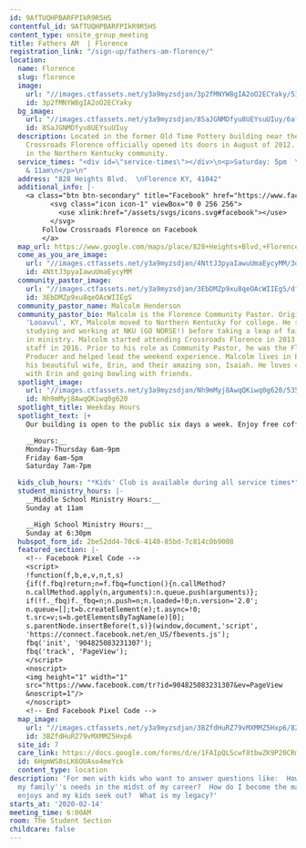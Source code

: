 ```yaml
---
id: 9AfTUQHPBARFPIkR9R5HS
contentful_id: 9AfTUQHPBARFPIkR9R5HS
content_type: onsite_group_meeting
title: Fathers AM  | Florence
registration_link: "/sign-up/fathers-am-florence/"
location:
  name: Florence
  slug: florence
  image:
    url: "//images.ctfassets.net/y3a9myzsdjan/3p2fMNYW8gIA2oO2ECYaky/536b68fbbd7f7a5547b1c8af390ad970/locations-florence.jpg"
    id: 3p2fMNYW8gIA2oO2ECYaky
  bg_image:
    url: "//images.ctfassets.net/y3a9myzsdjan/8SaJGNMDfyu8UEYsuUIuy/6af32bdcf77ed73374ded0a3358e9c5b/florence_fireplace-1.jpg"
    id: 8SaJGNMDfyu8UEYsuUIuy
  description: Located in the former Old Time Pottery building near the Florence Mall,
    Crossroads Florence officially opened its doors in August of 2012. We serve people
    in the Northern Kentucky community.
  service_times: "<div id=\"service-times\"></div>\n<p>Saturday: 5pm  \nSunday: 9:15
    & 11am\n</p>\n"
  address: "828 Heights Blvd.  \nFlorence KY, 41042"
  additional_info: |-
    <a class="btn btn-secondary" title="Facebook" href="https://www.facebook.com/Crossroads-Florence-272504036690817/">
          <svg class="icon icon-1" viewBox="0 0 256 256">
            <use xlink:href="/assets/svgs/icons.svg#facebook"></use>
          </svg>
        Follow Crossroads Florence on Facebook
        </a>
  map_url: https://www.google.com/maps/place/828+Heights+Blvd,+Florence,+KY+41042/@38.988549,-84.648451,17z/data=!4m2!3m1!1s0x8841c6ffdb1190cb:0x99fc4ea42b5e2a5b?hl=en
  come_as_you_are_image:
    url: "//images.ctfassets.net/y3a9myzsdjan/4NttJ3pyaIawuUmaEycyMM/3dfcc01867c451ac096e56e4099eef9a/crossroads-church-come-as-you-are.jpg"
    id: 4NttJ3pyaIawuUmaEycyMM
  community_pastor_image:
    url: "//images.ctfassets.net/y3a9myzsdjan/3EbDMZp9xu8qeOAcWIIEgS/df0313e09e25f1a1715f00b078cd6181/Malcolm_Henderson_headshot.jpeg"
    id: 3EbDMZp9xu8qeOAcWIIEgS
  community_pastor_name: Malcolm Henderson
  community_pastor_bio: Malcolm is the Florence Community Pastor. Originally from
    'Looavul', KY, Malcolm moved to Northern Kentucky for college. He spent six years
    studying and working at NKU (GO NORSE!) before taking a leap of faith to work
    in ministry. Malcolm started attending Crossroads Florence in 2013 and joined
    staff in 2016. Prior to his role as Community Pastor, he was the Florence Site
    Producer and helped lead the weekend experience. Malcolm lives in Elsmere with
    his beautiful wife, Erin, and their amazing son, Isaiah. He loves coffee dates
    with Erin and going bowling with friends.
  spotlight_image:
    url: "//images.ctfassets.net/y3a9myzsdjan/Nh9mMyj8AwqQKiwq0g620/535c84c71175b977ee4fc365c23e1f0f/crossroads-church-open.jpg"
    id: Nh9mMyj8AwqQKiwq0g620
  spotlight_title: Weekday Hours
  spotlight_text: |+
    Our building is open to the public six days a week. Enjoy free coffee, wi-fi and plenty of couches. Come for a meeting, just to hang out with friends, or even for a quiet place to read or pray.

    __Hours:__
    Monday-Thursday 6am-9pm
    Friday 6am-5pm
    Saturday 7am-7pm

  kids_club_hours: "*Kids' Club is available during all service times*"
  student_ministry_hours: |-
    __Middle School Ministry Hours:__
    Sunday at 11am

    __High School Ministry Hours:__
    Sunday at 6:30pm
  hubspot_form_id: 2be52dd4-70c6-4140-85bd-7c814c0b9008
  featured_section: |-
    <!-- Facebook Pixel Code -->
    <script>
    !function(f,b,e,v,n,t,s)
    {if(f.fbq)return;n=f.fbq=function(){n.callMethod?
    n.callMethod.apply(n,arguments):n.queue.push(arguments)};
    if(!f._fbq)f._fbq=n;n.push=n;n.loaded=!0;n.version='2.0';
    n.queue=[];t=b.createElement(e);t.async=!0;
    t.src=v;s=b.getElementsByTagName(e)[0];
    s.parentNode.insertBefore(t,s)}(window,document,'script',
    'https://connect.facebook.net/en_US/fbevents.js');
    fbq('init', '904825083231307');
    fbq('track', 'PageView');
    </script>
    <noscript>
    <img height="1" width="1"
    src="https://www.facebook.com/tr?id=904825083231307&ev=PageView
    &noscript=1"/>
    </noscript>
    <!-- End Facebook Pixel Code -->
  map_image:
    url: "//images.ctfassets.net/y3a9myzsdjan/3BZfdHuRZ79vMXMMZ5Hxp6/820c84a3e368f0ee47a2493ab9ca2b96/Screen_Shot_2019-11-15_at_2.43.21_PM.png"
    id: 3BZfdHuRZ79vMXMMZ5Hxp6
  site_id: 7
  care_link: https://docs.google.com/forms/d/e/1FAIpQLScwf8tbwZK9P20CRmfo4YP0Ijf_DPRABWz312acIQmHDGghww/viewform
  id: 6HgmWS8sLK6OUAso4meYck
  content_type: location
description: 'For men with kids who want to answer questions like:  How do I meet
  my family''s needs in the midst of my career?  How do I become the man my wife genuinely
  enjoys and my kids seek out?  What is my legacy?'
starts_at: '2020-02-14'
meeting_time: 6:00AM
room: The Student Section
childcare: false
---
```


